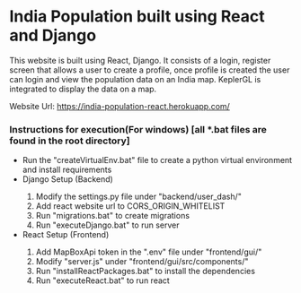 # India Population built using React and Django
This website is built using React, Django. It consists of a login, register screen that allows a user to create a profile, once profile is created the user can login and view the population data on an India map. KeplerGL is integrated to display the data on a map.

Website Url: https://india-population-react.herokuapp.com/

<h3>Instructions for execution(For windows) [all *.bat files are found in the root directory]</h3>
<ul>
  <li>Run the "createVirtualEnv.bat" file to create a python virtual environment and install requirements</li>
  <li>Django Setup (Backend)</li>
    <ol>
      <li>Modify the settings.py file under "backend/user_dash/"</li>
      <li>Add react website url to CORS_ORIGIN_WHITELIST</li>
      <li>Run "migrations.bat" to create migrations</li>
      <li>Run "executeDjango.bat" to run server</li>
    </ol>
  <li>React Setup (Frontend)</li>
    <ol>
      <li>Add MapBoxApi token in the ".env" file under "frontend/gui/"</li>
      <li>Modify "server.js" under "frontend/gui/src/components/"</li>
      <li>Run "installReactPackages.bat" to install the dependencies</li>
      <li>Run "executeReact.bat" to run react</li>
    </ol>
</ul>

